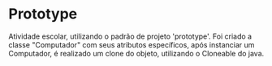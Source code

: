 # Prototype
Atividade escolar, utilizando o padrão de projeto 'prototype'.
Foi criado a classe "Computador" com seus atributos específicos, após instanciar um Computador,
é realizado um clone do objeto, utilizando o Cloneable do java.
